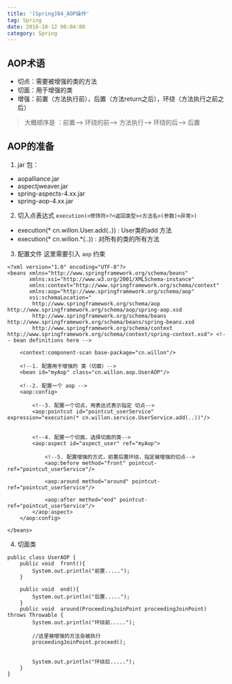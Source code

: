 ```yaml
---
title: '[Spring]04_AOP操作'
tag: Spring
date: 2016-10-12 00:04:00
category: Spring
---
```


## AOP术语

- 切点：需要被增强的类的方法
- 切面：用于增强的类
- 增强：前置（方法执行前），后置（方法return之后），环绕（方法执行之前之后）
> 大概顺序是 ：前置--> 环绕的前--> 方法执行--> 环绕的后--> 后置


## AOP的准备

1. jar 包：
- aopalliance.jar
- aspectjweaver.jar
- spring-aspects-4.xx.jar
- spring-aop-4.xx.jar

2. 切入点表达式
`execution(<修饰符>?<返回类型><方法名>(参数)<异常>)`
- execution(* cn.willon.User.add(..))  :  User类的add 方法
- execution(* cn.willon.*(..))  : 对所有的类的所有方法
3. 配置文件
这里需要引入 `aop` 约束
```
<?xml version="1.0" encoding="UTF-8"?>
<beans xmlns="http://www.springframework.org/schema/beans"
       xmlns:xsi="http://www.w3.org/2001/XMLSchema-instance"
       xmlns:context="http://www.springframework.org/schema/context"
       xmlns:aop="http://www.springframework.org/schema/aop"
       xsi:schemaLocation="
        http://www.springframework.org/schema/aop http://www.springframework.org/schema/aop/spring-aop.xsd
        http://www.springframework.org/schema/beans http://www.springframework.org/schema/beans/spring-beans.xsd
        http://www.springframework.org/schema/context http://www.springframework.org/schema/context/spring-context.xsd"> <!-- bean definitions here -->

    <context:component-scan base-package="cn.willon"/>

    <!--1. 配置用于增强的 类（切面）-->
    <bean id="myAop" class="cn.willon.aop.UserAOP"/>

    <!--2. 配置一个 aop -->
    <aop:config>

        <!--3. 配置一个切点，用表达式表示指定 切点-->
        <aop:pointcut id="pointcut_userService" expression="execution(* cn.willon.service.UserService.add(..))"/>


        <!--4. 配置一个切面，选择切面的类-->
        <aop:aspect id="aspect_user" ref="myAop">

            <!--5. 配置增强的方式，前置后置环绕，指定被增强的切点-->
            <aop:before method="front" pointcut-ref="pointcut_userService"/>

            <aop:around method="around" pointcut-ref="pointcut_userService"/>

            <aop:after method="end" pointcut-ref="pointcut_userService"/>
        </aop:aspect>
    </aop:config>

</beans>
```
4. 切面类
```
public class UserAOP {
    public void  front(){
        System.out.println("前置.....");
    }

    public void  end(){
        System.out.println("后置.....");
    }
    public void  around(ProceedingJoinPoint proceedingJoinPoint) throws Throwable {
        System.out.println("环绕前.....");

        //这里被增强的方法会被执行
        proceedingJoinPoint.proceed();


        System.out.println("环绕后.....");
    }
}
```
